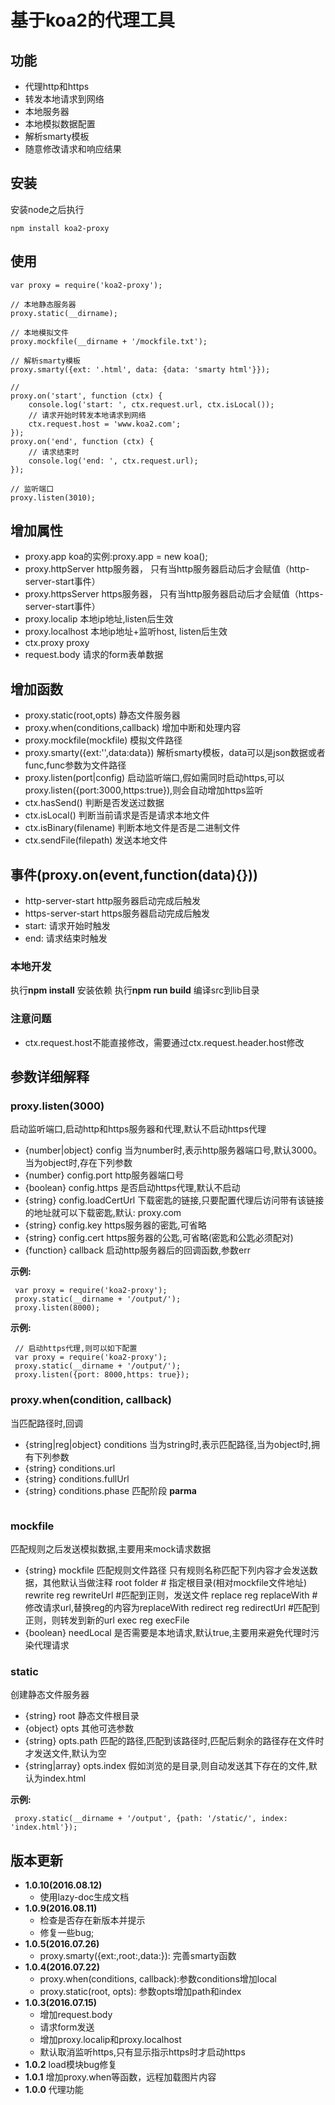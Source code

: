 # 基于koa2的代理工具

## 功能
* 代理http和https
* 转发本地请求到网络
* 本地服务器
* 本地模拟数据配置
* 解析smarty模板
* 随意修改请求和响应结果


## 安装
安装node之后执行
```
npm install koa2-proxy
```

## 使用
```
var proxy = require('koa2-proxy');

// 本地静态服务器
proxy.static(__dirname);

// 本地模拟文件
proxy.mockfile(__dirname + '/mockfile.txt');

// 解析smarty模板
proxy.smarty({ext: '.html', data: {data: 'smarty html'}});

//
proxy.on('start', function (ctx) {
    console.log('start: ', ctx.request.url, ctx.isLocal());
    // 请求开始时转发本地请求到网络
    ctx.request.host = 'www.koa2.com';
});
proxy.on('end', function (ctx) {
    // 请求结束时
    console.log('end: ', ctx.request.url);
});

// 监听端口
proxy.listen(3010);
```

## 增加属性
* proxy.app koa的实例:proxy.app = new koa();
* proxy.httpServer  http服务器， 只有当http服务器启动后才会赋值（http-server-start事件）
* proxy.httpsServer https服务器， 只有当http服务器启动后才会赋值（https-server-start事件）
* proxy.localip 本地ip地址,listen后生效
* proxy.localhost 本地ip地址+监听host, listen后生效
* ctx.proxy  proxy
* request.body 请求的form表单数据

## 增加函数
* proxy.static(root,opts) 静态文件服务器
* proxy.when(conditions,callback) 增加中断和处理内容
* proxy.mockfile(mockfile) 模拟文件路径
* proxy.smarty({ext:'',data:data}) 解析smarty模板，data可以是json数据或者func,func参数为文件路径
* proxy.listen(port|config) 启动监听端口,假如需同时启动https,可以proxy.listen({port:3000,https:true}),则会自动增加https监听
* ctx.hasSend() 判断是否发送过数据
* ctx.isLocal() 判断当前请求是否是请求本地文件
* ctx.isBinary(filename) 判断本地文件是否是二进制文件
* ctx.sendFile(filepath) 发送本地文件


## 事件(proxy.on(event,function(data){}))
* http-server-start http服务器启动完成后触发
* https-server-start  https服务器启动完成后触发
* start: 请求开始时触发
* end: 请求结束时触发


### 本地开发

执行**npm install** 安装依赖
执行**npm run build** 编译src到lib目录


### 注意问题
* ctx.request.host不能直接修改，需要通过ctx.request.header.host修改

## 参数详细解释

###  proxy.listen(3000)

启动监听端口,启动http和https服务器和代理,默认不启动https代理
* {number|object} config 当为number时,表示http服务器端口号,默认3000。
          当为object时,存在下列参数
* {number} config.port http服务器端口号
* {boolean} config.https 是否启动https代理,默认不启动
* {string} config.loadCertUrl 下载密匙的链接,只要配置代理后访问带有该链接的地址就可以下载密匙,默认: proxy.com
* {string} config.key https服务器的密匙,可省略
* {string} config.cert https服务器的公匙,可省略(密匙和公匙必须配对)
* {function} callback 启动http服务器后的回调函数,参数err

**示例:**

```
 var proxy = require('koa2-proxy');
 proxy.static(__dirname + '/output/');
 proxy.listen(8000);
```

**示例:**

```
 // 启动https代理,则可以如下配置
 var proxy = require('koa2-proxy');
 proxy.static(__dirname + '/output/');
 proxy.listen({port: 8000,https: true});
```

###  proxy.when(condition, callback)

当匹配路径时,回调
* {string|reg|object} conditions 当为string时,表示匹配路径,当为object时,拥有下列参数
* {string} conditions.url
* {string} conditions.fullUrl
* {string} conditions.phase 匹配阶段
**parma**
``` {function} callback 当匹配
```

###  mockfile

匹配规则之后发送模拟数据,主要用来mock请求数据
* {string} mockfile 匹配规则文件路径
      只有规则名称匹配下列内容才会发送数据，其他默认当做注释
      root folder     # 指定根目录(相对mockfile文件地址)
      rewrite reg rewriteUrl #匹配到正则，发送文件
      replace reg replaceWith  #修改请求url,替换reg的内容为replaceWith
      redirect reg redirectUrl #匹配到正则，则转发到新的url
      exec reg execFile
* {boolean} needLocal 是否需要是本地请求,默认true,主要用来避免代理时污染代理请求

###  static

创建静态文件服务器
* {string} root 静态文件根目录
* {object} opts 其他可选参数
* {string} opts.path  匹配的路径,匹配到该路径时,匹配后剩余的路径存在文件时才发送文件,默认为空
* {string|array}  opts.index  假如浏览的是目录,则自动发送其下存在的文件,默认为index.html

**示例:**

```
 proxy.static(__dirname + '/output', {path: '/static/', index: 'index.html'});
```
## 版本更新
* **1.0.10(2016.08.12)**
    - 使用lazy-doc生成文档
* **1.0.9(2016.08.11)**
    - 检查是否存在新版本并提示
    - 修复一些bug;
* **1.0.5(2016.07.26)**
    - proxy.smarty({ext:,root:,data:}): 完善smarty函数
* **1.0.4(2016.07.22)**
    - proxy.when(conditions, callback):参数conditions增加local
    - proxy.static(root, opts): 参数opts增加path和index
* **1.0.3(2016.07.15)**
    - 增加request.body
    - 请求form发送
    - 增加proxy.localip和proxy.localhost
    - 默认取消监听https,只有显示指示https时才启动https
* **1.0.2** load模块bug修复
* **1.0.1** 增加proxy.when等函数，远程加载图片内容
* **1.0.0** 代理功能
